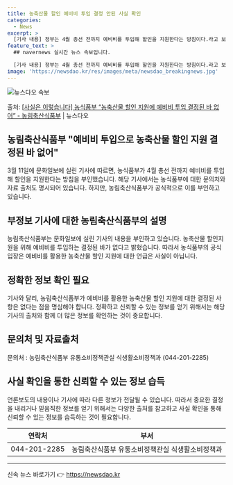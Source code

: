 ```yaml
---
title: 농축산물 할인 예비비 투입 결정 안된 사실 확인
categories:
  - News
excerpt: >
  [기사 내용] 정부는 4월 총선 전까지 예비비를 투입해 할인을 지원한다는 방침이다.라고 보도하였습니다. [농…
feature_text: >
  ## navernews 실시간 뉴스 속보입니다.

  [기사 내용] 정부는 4월 총선 전까지 예비비를 투입해 할인을 지원한다는 방침이다.라고 보도하였습니다. [농…
image: 'https://newsdao.kr/res/images/meta/newsdao_breakingnews.jpg'
---
```


![뉴스다오 속보](https://newsdao.kr/res/images/meta/newsdao_breakingnews.jpg)

<p>출처: <a href="https://newsdao.kr/3329" rel="dofollow">[사실은 이렇습니다] 농식품부 “농축산물 할인 지원에 예비비 투입 결정된 바 없어” - 농림축산식품부</a> | 뉴스다오</p>

<h2>농림축산식품부 "예비비 투입으로 농축산물 할인 지원 결정된 바 없어"</h2>

<p data-ke-size="size16">3월 11일에 문화일보에 실린 기사에 따르면, 농식품부가 4월 총선 전까지 예비비를 투입해 할인을 지원한다는 방침을 부인했습니다. 해당 기사에서는 농식품부에 대한 문의처와 자료 출처도 명시되어 있습니다. 하지만, 농림축산식품부가 공식적으로 이를 부인하고 있습니다.</p>

<h2 data-ke-size="size26">부정보 기사에 대한 농림축산식품부의 설명</h2>
<p data-ke-size="size16">농림축산식품부는 문화일보에 실린 기사의 내용을 부인하고 있습니다. 농축산물 할인지원을 위해 예비비를 투입하는 결정된 바가 없다고 밝혔습니다. 따라서 농식품부의 공식 입장은 예비비를 활용한 농축산물 할인 지원에 대한 언급은 사실이 아닙니다.</p>

<h2 data-ke-size="size26">정확한 정보 확인 필요</h2>
<p data-ke-size="size16">기사와 달리, 농림축산식품부가 예비비를 활용한 농축산물 할인 지원에 대한 결정된 사항은 없다는 점을 명심해야 합니다. 정확하고 신뢰할 수 있는 정보를 얻기 위해서는 해당 기사의 출처와 함께 더 많은 정보를 확인하는 것이 중요합니다.</p>

<h2 data-ke-size="size26">문의처 및 자료출처</h2>
<p data-ke-size="size16">문의처 : 농림축산식품부 유통소비정책관실 식생활소비정책과 (044-201-2285) <br>

<h2 data-ke-size="size26">사실 확인을 통한 신뢰할 수 있는 정보 습득</h2>
<p data-ke-size="size16">언론보도의 내용이나 기사에 따라 다른 정보가 전달될 수 있습니다. 따라서 중요한 결정을 내리거나 믿음직한 정보를 얻기 위해서는 다양한 출처를 참고하고 사실 확인을 통해 신뢰할 수 있는 정보를 습득하는 것이 필요합니다.</p>

<table>
	<thead>
		<tr>
			<th style="text-align: center;">연락처</th>
			<th style="text-align: center;">부서</th>
		</tr>
	</thead>
	<tbody>
		<tr>
			<td style="text-align: center;">044-201-2285</td>
			<td style="text-align: center;">농림축산식품부 유통소비정책관실 식생활소비정책과</td>
		</tr>
	</tbody>
</table>

<hr> 

신속 뉴스 바로가기 👉 <a href="https://newsdao.kr" rel="dofollow">https://newsdao.kr</a>



